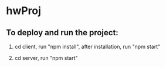 # hwProj

## To deploy and run the project:

1. cd client, run "npm install", after installation, run "npm start"

2. cd server, run "npm start"

